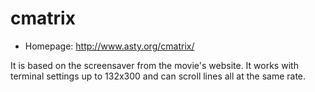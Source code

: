 # cmatrix

* Homepage: http://www.asty.org/cmatrix/

It is based on the screensaver from the movie's website. It works with
 terminal settings up to 132x300 and can scroll lines all at the same rate.
